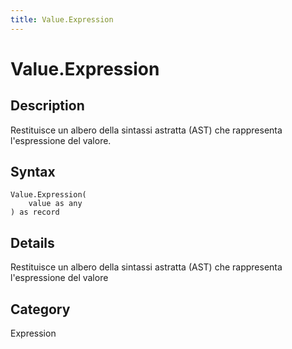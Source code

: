 ```yaml
---
title: Value.Expression
---
```


# Value.Expression


## Description

Restituisce un albero della sintassi astratta (AST) che rappresenta l&#39;espressione del valore.


## Syntax

```powerquery
Value.Expression(
    value as any
) as record
```


## Details

Restituisce un albero della sintassi astratta (AST) che rappresenta l'espressione del valore



## Category
Expression
